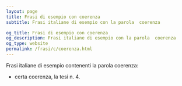 ```yaml
---
layout: page
title: Frasi di esempio con coerenza 
subtitle: Frasi italiane di esempio con la parola  coerenza

og_title: Frasi di esempio con coerenza 
og_description: Frasi italiane di esempio con la parola  coerenza
og_type: website
permalink: /frasi/c/coerenza.html
---
```


Frasi italiane di esempio contenenti la parola coerenza:


- certa coerenza, la tesi n. 4.
